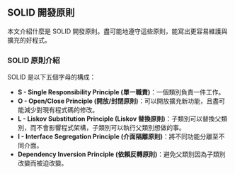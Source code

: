 ## SOLID 開發原則

本文介紹什麼是 SOLID 開發原則。盡可能地遵守這些原則，能寫出更容易維護與擴充的好程式。

### SOLID 原則介紹

SOLID 是以下五個字母的構成：

- **S - Single Responsibility Principle (單一職責)**：一個類別負責一件工作。
- **O - Open/Close Principle (開放/封閉原則)**：可以開放擴充新功能，且盡可能減少對現有程式碼的修改​。
- **L - Liskov Substitution Principle (Liskov 替換原則)**：子類別可以替換父類別，​而不會影響程式架構，子類別可以執行父類別想做的事。
- **I - Interface Segregation Principle (介面隔離原則)**：將不同功能分離至不同介面​。
- **Dependency Inversion Principle (依賴反轉原則)**：避免父類別因為子類別改變而被迫改變。
